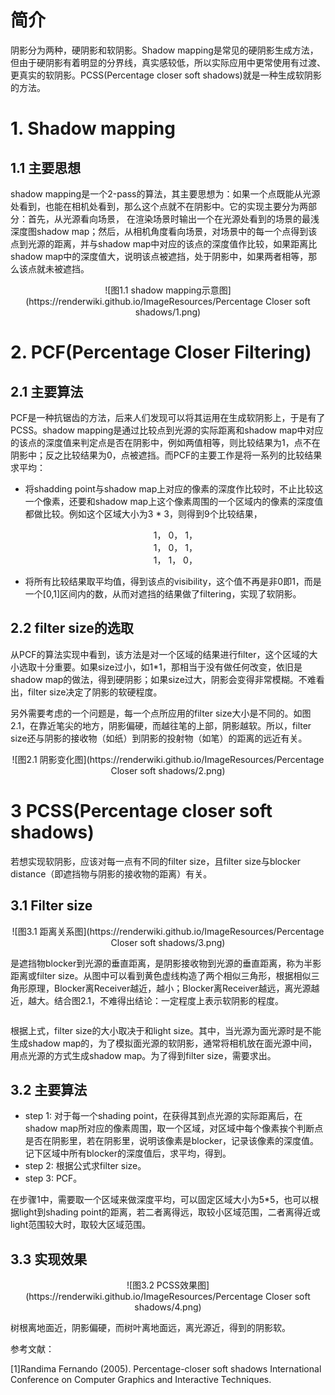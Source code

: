 # 简介

阴影分为两种，硬阴影和软阴影。Shadow mapping是常见的硬阴影生成方法，但由于硬阴影有着明显的分界线，真实感较低，所以实际应用中更常使用有过渡、更真实的软阴影。PCSS(Percentage closer soft shadows)就是一种生成软阴影的方法。

# 1. Shadow mapping

## 1.1 主要思想

shadow mapping是一个2-pass的算法，其主要思想为：如果一个点既能从光源处看到，也能在相机处看到，那么这个点就不在阴影中。它的实现主要分为两部分：首先，从光源看向场景， 在渲染场景时输出一个在光源处看到的场景的最浅深度图shadow map；然后，从相机角度看向场景，对场景中的每一个点得到该点到光源的距离，并与shadow map中对应的该点的深度值作比较，如果距离比shadow map中的深度值大，说明该点被遮挡，处于阴影中，如果两者相等，那么该点就未被遮挡。

<div align=center>![图1.1 shadow mapping示意图](https://renderwiki.github.io/ImageResources/Percentage Closer soft shadows/1.png)</div>

<center></center>

# 2. PCF(Percentage Closer Filtering)

## 2.1 主要算法

PCF是一种抗锯齿的方法，后来人们发现可以将其运用在生成软阴影上，于是有了PCSS。shadow mapping是通过比较点到光源的实际距离和shadow map中对应的该点的深度值来判定点是否在阴影中，例如两值相等，则比较结果为1，点不在阴影中；反之比较结果为0，点被遮挡。而PCF的主要工作是将一系列的比较结果求平均：

* 将shadding point与shadow map上对应的像素的深度作比较时，不止比较这一个像素，还要和shadow map上这个像素周围的一个区域内的像素的深度值都做比较。例如这个区域大小为3 * 3，则得到9个比较结果，

  <center>1， 0， 1，</center>

  <center>1， 0， 1，</center>

  <center>1， 1， 0，</center>

* 将所有比较结果取平均值，得到该点的visibility，这个值不再是非0即1，而是一个[0,1]区间内的数，从而对遮挡的结果做了filtering，实现了软阴影。

## 2.2 filter size的选取

从PCF的算法实现中看到，该方法是对一个区域的结果进行filter，这个区域的大小选取十分重要。如果size过小，如1*1，那相当于没有做任何改变，依旧是shadow map的做法，得到硬阴影；如果size过大，阴影会变得非常模糊。不难看出，filter size决定了阴影的软硬程度。

另外需要考虑的一个问题是，每一个点所应用的filter size大小是不同的。如图2.1，在靠近笔尖的地方，阴影偏硬，而越往笔的上部，阴影越软。所以，filter size还与阴影的接收物（如纸）到阴影的投射物（如笔）的距离的远近有关。

<div align=center>![图2.1 阴影变化图](https://renderwiki.github.io/ImageResources/Percentage Closer soft shadows/2.png)</div>

<center> </center>

# 3 PCSS(Percentage closer soft shadows)

若想实现软阴影，应该对每一点有不同的filter size，且filter size与blocker distance（即遮挡物与阴影的接收物的距离）有关。

## 3.1 Filter size

<div align=center>![图3.1 距离关系图](https://renderwiki.github.io/ImageResources/Percentage Closer soft shadows/3.png)</div>

<center></center>

<math>d_b</math>是遮挡物blocker到光源的垂直距离，<math>d_r</math>是阴影接收物到光源的垂直距离，<math>W_{penumbra}</math>称为半影距离或filter size。从图中可以看到黄色虚线构造了两个相似三角形，根据相似三角形原理，Blocker离Receiver越近，<math>W_{penumbra}</math>越小；Blocker离Receiver越远，离光源越近，<math>W_{penumbra}</math>越大。结合图2.1，不难得出结论：<math>W_{penumbra}</math>一定程度上表示软阴影的程度。

<center><math>W_{penumbra}=(d_r-d_b)*W_{light}/d_b</math></center>

根据上式，filter size的大小取决于<math>d_b</math>和light size。其中，当光源为面光源时是不能生成shadow map的，为了模拟面光源的软阴影，通常将相机放在面光源中间，用点光源的方式生成shadow map。为了得到filter size，需要求出<math>d_b</math>。

## 3.2 主要算法

* step 1: 对于每一个shading point，在获得其到点光源的实际距离后，在shadow map所对应的像素周围，取一个区域，对区域中每个像素挨个判断点是否在阴影里，若在阴影里，说明该像素是blocker，记录该像素的深度值。记下区域中所有blocker的深度值后，求平均，得到<math>d_b</math>。
* step 2: 根据公式求filter size。
* step 3: PCF。

在步骤1中，需要取一个区域来做深度平均，可以固定区域大小为5*5，也可以根据light到shading point的距离，若二者离得远，取较小区域范围，二者离得近或light范围较大时，取较大区域范围。



## 3.3 实现效果

<div align=center>![图3.2 PCSS效果图](https://renderwiki.github.io/ImageResources/Percentage Closer soft shadows/4.png)</div>


树根离地面近，阴影偏硬，而树叶离地面远，离光源近，得到的阴影软。



参考文献：

[1]Randima Fernando (2005). Percentage-closer soft shadows International Conference on Computer Graphics and Interactive Techniques.